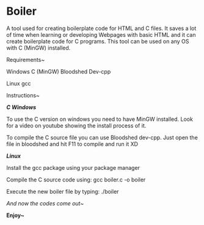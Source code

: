 # Boiler
A tool used for creating boilerplate code for HTML and C files.
It saves a lot of time when learning or developing Webpages with basic HTML and it can create boilerplate code for C programs.
This tool can be used on any OS with C (MinGW) installed.

Requirements~

Windows
C (MinGW)
Bloodshed Dev-cpp

Linux
gcc

Instructions~<br/>

<b><i>C Windows</i></b>

To use the C version on windows you need to have MinGW installed. Look for a video on youtube showing the install process of it.

To compile the C source file you can use Bloodshed dev-cpp.
Just open the file in bloodshed and hit F11 to compile and run it XD

<b><i>Linux</i></b>

Install the gcc package using your package manager

Compile the C source code using: gcc boiler.c -o boiler

Execute the new boiler file by typing: ./boiler


<i>And now the codes come out~</i>


<b>Enjoy~</b>
